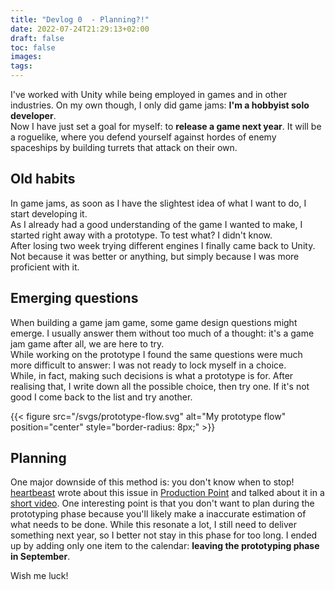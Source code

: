 ```yaml
---
title: "Devlog 0  - Planning?!"
date: 2022-07-24T21:29:13+02:00
draft: false
toc: false
images:
tags:
---
```


I've worked with Unity while being employed in games and in other industries. On my own though, I only did game jams: **I'm a hobbyist solo developer**.  
Now I have just set a goal for myself: to **release a game next year**. It will be a roguelike, where you defend yourself against hordes of enemy spaceships by building turrets that attack on their own.  

## Old habits
In game jams, as soon as I have the slightest idea of what I want to do, I start developing it.  
As I already had a good understanding of the game I wanted to make, I started right away with a prototype. To test what? I didn't know.  
After losing two week trying different engines I finally came back to Unity. Not because it was better or anything, but simply because I was more proficient with it.  

## Emerging questions
When building a game jam game, some game design questions might emerge. I usually answer them without too much of a thought: it's a game jam game after all, we are here to try.  
While working on the prototype I found the same questions were much more difficult to answer: I was not ready to lock myself in a choice.  
While, in fact, making such decisions is what a prototype is for. After realising that, I write down all the possible choice, then try one. If it's not good I come back to the list and try another.

{{< figure src="/svgs/prototype-flow.svg" alt="My prototype flow" position="center" style="border-radius: 8px;" >}}

## Planning
One major downside of this method is: you don't know when to stop!  
[heartbeast](https://twitter.com/uheartbeast) wrote about this issue in [Production Point](https://heartgamedev.substack.com/p/production-point) and talked about it in a [short video](https://www.youtube.com/watch?v=NsMHicoZTzQ).  One interesting point is that you don't want to plan during the prototyping phase because you'll likely make a inaccurate estimation of what needs to be done.  While this resonate a lot, I still need to deliver something next year, so I better not stay in this phase for too long. I ended up by adding only one item to the calendar: **leaving the prototyping phase in September**.   
  
Wish me luck!
